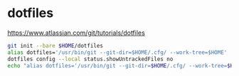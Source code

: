 # dotfiles

https://www.atlassian.com/git/tutorials/dotfiles

```bash
git init --bare $HOME/dotfiles
alias dotfiles='/usr/bin/git --git-dir=$HOME/.cfg/ --work-tree=$HOME'
dotfiles config --local status.showUntrackedFiles no
echo "alias dotfiles='/usr/bin/git --git-dir=$HOME/.cfg/ --work-tree=$HOME'" >> $HOME/.bashrc
```

